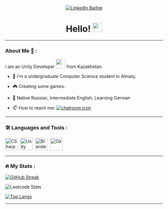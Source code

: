 <div id="header" align="center">
  <div id="badges">
    <a href="https://www.linkedin.com/in/y0damir/">
      <img src="https://img.shields.io/badge/LinkedIn-blue?style=for-the-badge&logo=linkedin&logoColor=white" alt="LinkedIn Badge"/>
    </a>
  </div>
  <img src="https://komarev.com/ghpvc/?username=y-vogel&style=flat-square&color=blue" alt=""/>
  <h1>
    Hello!
    <img src="https://media.giphy.com/media/hvRJCLFzcasrR4ia7z/giphy.gif" width="30px"/>
  </h1>
</div>

---

### About Me :space_invader: :
I am an Unity Developer <img src="https://i.redd.it/tu3gt6ysfxq71.png" width="30"> from Kazakhstan.
- :book: I'm a undergraduate Computer Science student in Almaty.

- :video_game: Creating some games.

- :tongue: Native Russian, Intermediate English, Learning German 

- :mailbox: How to reach me: [![chatroom icon](https://patrolavia.github.io/telegram-badge/chat.png)](https://t.me/damirkub)

---

### :hammer_and_wrench: Languages and Tools :
<div>
  <img src="https://github.com/devicons/devicon/blob/master/icons/java/csharp-original-wordmark.svg" title="CSharp" alt="CSharp" width="40" height="40"/>&nbsp;
  <img src="https://github.com/devicons/devicon/blob/master/icons/react/unity-original-wordmark.svg" title="Unity" alt="Unity" width="40" height="40"/>&nbsp;
  <img src="https://github.com/devicons/devicon/blob/master/icons/spring/blender-original-wordmark.svg" title="Blender" alt="Blender" width="40" height="40"/>&nbsp;
  <img src="https://github.com/devicons/devicon/blob/master/icons/materialui/git-original.svg" title="Git" alt="Git" width="40" height="40"/>&nbsp;
</div>

---

### :fire: My Stats :
[![GitHub Streak](http://github-readme-streak-stats.herokuapp.com?user=y-vogel&theme=dark&background=000000)](https://git.io/streak-stats)

![Leetcode Stats](https://leetcard.jacoblin.cool/y-vogel)

[![Top Langs](https://github-readme-stats.vercel.app/api/top-langs/?username=y-vogel&layout=compact&theme=vision-friendly-dark)](https://github.com/anuraghazra/github-readme-stats)


---

